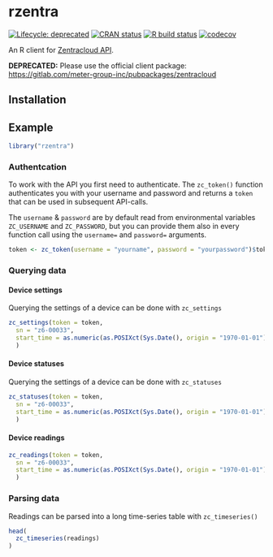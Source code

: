 
<!-- README.md is generated from README.Rmd. Please edit that file -->

# rzentra

<!-- badges: start -->

[![Lifecycle: deprecated](https://img.shields.io/badge/lifecycle-deprecated-orange.svg)](https://www.tidyverse.org/lifecycle/#deprecated)
[![CRAN status](https://www.r-pkg.org/badges/version/rzentra)](https://CRAN.R-project.org/package=rzentra)
[![R build status](https://github.com/basf/rzentra/workflows/R-CMD-check/badge.svg)](https://github.com/basf/rzentra/actions)
[![codecov](https://codecov.io/gh/basf/rzentra/branch/master/graph/badge.svg?token=DJ6PVJQLRZ)](https://codecov.io/gh/basf/rzentra)
<!-- badges: end -->

An R client for [Zentracloud API](https://zentracloud.com/api/v1/guide#APIGuidelines).

**DEPRECATED:** Please use the official client package: https://gitlab.com/meter-group-inc/pubpackages/zentracloud

## Installation

## Example

``` r
library("rzentra")
```

### Authentcation

To work with the API you first need to authenticate. The `zc_token()`
function authenticates you with your username and password and returns a
`token` that can be used in subsequent API-calls.

The `username` & `password` are by default read from environmental
variables `ZC_USERNAME` and `ZC_PASSWORD`, but you can provide them also
in every function call using the `username=` and `password=` arguments.

``` r
token <- zc_token(username = "yourname", password = "yourpassword")$token
```

### Querying data

#### Device settings

Querying the settings of a device can be done with `zc_settings`

``` r
zc_settings(token = token, 
  sn = "z6-00033", 
  start_time = as.numeric(as.POSIXct(Sys.Date(), origin = "1970-01-01"))
  )
```

#### Device statuses

Querying the settings of a device can be done with `zc_statuses`

``` r
zc_statuses(token = token, 
  sn = "z6-00033", 
  start_time = as.numeric(as.POSIXct(Sys.Date(), origin = "1970-01-01"))
  )
```

#### Device readings

``` r
zc_readings(token = token, 
  sn = "z6-00033", 
  start_time = as.numeric(as.POSIXct(Sys.Date(), origin = "1970-01-01"))
  )
```

### Parsing data

Readings can be parsed into a long time-series table with
`zc_timeseries()`

``` r
head(
  zc_timeseries(readings)
)
```
